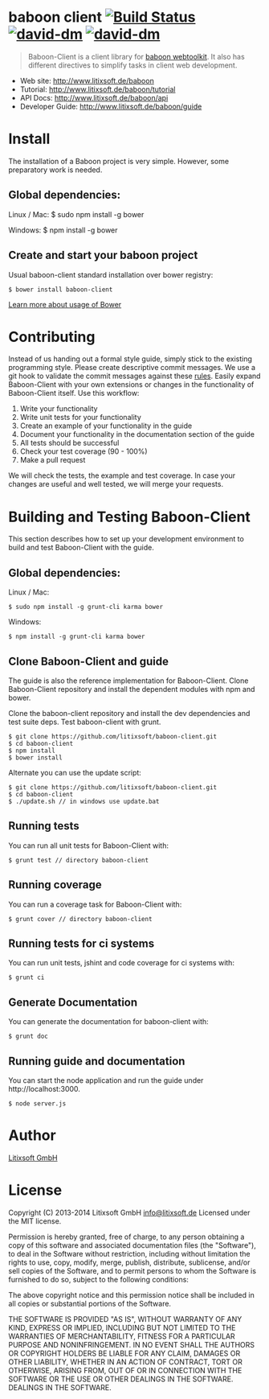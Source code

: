 # baboon client [![Build Status](https://img.shields.io/travis/litixsoft/baboon-client/v0.4.svg)](https://travis-ci.org/litixsoft/baboon-client) [![david-dm](https://david-dm.org/litixsoft/baboon-client.png)](https://david-dm.org/litixsoft/baboon-client/) [![david-dm](https://david-dm.org/litixsoft/baboon-client/dev-status.png)](https://david-dm.org/litixsoft/baboon-client#info=devDependencies&view=table)

> Baboon-Client is a client library for [baboon webtoolkit](https://github.com/litixsoft/baboon). It also has different directives to simplify tasks in client web development.

* Web site: http://www.litixsoft.de/baboon
* Tutorial: http://www.litixsoft.de/baboon/tutorial
* API Docs: http://www.litixsoft.de/baboon/api
* Developer Guide: http://www.litixsoft.de/baboon/guide

# Install
The installation of a Baboon project is very simple. However, some preparatory work is needed.

## Global dependencies:

Linux / Mac:
    $ sudo npm install -g bower

Windows:
    $ npm install -g bower

## Create and start your baboon project
Usual baboon-client standard installation over bower registry:

    $ bower install baboon-client

[Learn more about usage of Bower](https://github.com/bower/bower#usage)

# Contributing
Instead of us handing out a formal style guide, simply stick to the existing programming style. Please create descriptive commit messages.
We use a git hook to validate the commit messages against these [rules](https://docs.google.com/document/d/1QrDFcIiPjSLDn3EL15IJygNPiHORgU1_OOAqWjiDU5Y/edit#heading=h.uyo6cb12dt6w).
Easily expand Baboon-Client with your own extensions or changes in the functionality of Baboon-Client itself. Use this workflow:

1. Write your functionality
2. Write unit tests for your functionality
3. Create an example of your functionality in the guide
4. Document your functionality in the documentation section of the guide
5. All tests should be successful
6. Check your test coverage (90 - 100%)
7. Make a pull request

We will check the tests, the example and test coverage. In case your changes are useful and well tested, we will merge your requests.

# Building and Testing Baboon-Client
This section describes how to set up your development environment to build and test Baboon-Client with the guide.

## Global dependencies:

Linux / Mac:

    $ sudo npm install -g grunt-cli karma bower

Windows:

    $ npm install -g grunt-cli karma bower


## Clone Baboon-Client and guide
The guide is also the reference implementation for Baboon-Client.
Clone Baboon-Client repository and install the dependent modules with npm and bower.

Clone the baboon-client repository and install the dev dependencies and test suite deps.
Test baboon-client with grunt.

    $ git clone https://github.com/litixsoft/baboon-client.git
    $ cd baboon-client
    $ npm install
    $ bower install

Alternate you can use the update script:

    $ git clone https://github.com/litixsoft/baboon-client.git
    $ cd baboon-client
    $ ./update.sh // in windows use update.bat

## Running tests
You can run all unit tests for Baboon-Client with:

    $ grunt test // directory baboon-client

## Running coverage
You can run a coverage task for Baboon-Client with:

    $ grunt cover // directory baboon-client

## Running tests for ci systems
You can run unit tests, jshint and code coverage for ci systems with:

    $ grunt ci

## Generate Documentation
You can generate the documentation for baboon-client with:

    $ grunt doc

## Running guide and documentation
You can start the node application and run the guide under http://localhost:3000.

    $ node server.js

# Author
[Litixsoft GmbH](http://www.litixsoft.de)

# License
Copyright (C) 2013-2014 Litixsoft GmbH <info@litixsoft.de>
Licensed under the MIT license.

Permission is hereby granted, free of charge, to any person obtaining a copy
of this software and associated documentation files (the "Software"), to deal
in the Software without restriction, including without limitation the rights
to use, copy, modify, merge, publish, distribute, sublicense, and/or sell
copies of the Software, and to permit persons to whom the Software is
furnished to do so, subject to the following conditions:

The above copyright notice and this permission notice shall be included in
all copies or substantial portions of the Software.

THE SOFTWARE IS PROVIDED "AS IS", WITHOUT WARRANTY OF ANY KIND, EXPRESS OR
IMPLIED, INCLUDING BUT NOT LIMITED TO THE WARRANTIES OF MERCHANTABILITY,
FITNESS FOR A PARTICULAR PURPOSE AND NONINFRINGEMENT. IN NO EVENT SHALL THE
AUTHORS OR COPYRIGHT HOLDERS BE LIABLE FOR ANY CLAIM, DAMAGES OR OTHER
LIABILITY, WHETHER IN AN ACTION OF CONTRACT, TORT OR OTHERWISE, ARISING FROM,
OUT OF OR IN CONNECTION WITH THE SOFTWARE OR THE USE OR OTHER DEALINGS IN
THE SOFTWARE. DEALINGS IN THE SOFTWARE.

